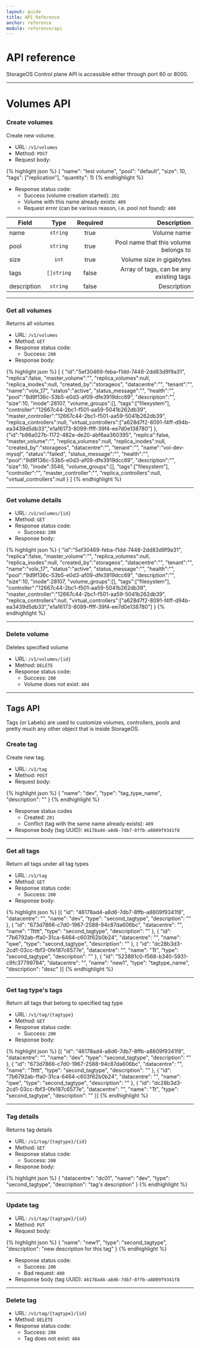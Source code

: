 ```yaml
---
layout: guide
title: API Reference
anchor: reference
module: reference/api
---
```


# API reference

StorageOS Control plane API is accessible either through port 80 or 8000.

---

# Volumes API

### Create volumes

Create new volume.

* URL: `/v1/volumes`
* Method: `POST`
* Request body:

{% highlight json %}
{
    "name": "test volume",
    "pool": "default",
    "size": 10,
    "tags": ["replication"],
    "quantity": 1}
{% endhighlight %}

* Response status code:
    - Success (volume creation started): `201`
    - Volume with this name already exists: `409`
    - Request error (can be various reason, i.e. pool not found): `400`


| Field        | Type        | Required | Description  |
| ------------ |:-----------:| :-------:|-------------:|
| name         | `string`    | true     | Volume name  |
| pool         | `string`    | true     | Pool name that this volume belongs to |
| size         | `int`       | true     | Volume size in gigabytes |
| tags         | `[]string`  | false    | Array of tags, can be any existing tags |    
| description  | `string`    | false    | Description |

---

### Get all volumes

Returns all volumes


* URL: `/v1/volumes`
* Method: `GET`
* Response status code:
    - Success: `200`
* Response body:

{% highlight json %}
[
    {
    "id":"5ef30469-feba-f1dd-7448-2dd83d9f9a31",
    "replica":false,
    "master_volume":"",
    "replica_volumes":null,
    "replica_inodes":null,
    "created_by":"storageos",
    "datacentre":"",
    "tenant":"",
    "name":"volx_17",
    "status":"active",
    "status_message":"",
    "health":"",
    "pool":"9d9f136c-53b5-e0d3-af09-dfe3919dcc69",
    "description":"",
    "size":10,
    "inode":28107,
    "volume_groups":[],
    "tags":["filesystem"],
    "controller":"12667c44-2bc1-f501-aa59-5041b262db39",
    "master_controller":"12667c44-2bc1-f501-aa59-5041b262db39",
    "replica_controllers":null,
    "virtual_controllers":["a628d7f2-8091-f4ff-d94b-ea3439d5db33","e1a16173-8099-ffff-39f4-ee7d0e138780"]
    },
    {"id":"b98a027b-1172-482e-de20-abf6aa360395",
    "replica":false,
    "master_volume":"",
    "replica_volumes":null,
    "replica_inodes":null,
    "created_by":"storageos",
    "datacentre":"",
    "tenant":"",
    "name":"vol-dev-mysql",
    "status":"failed",
    "status_message":"",
    "health":"",
    "pool":"9d9f136c-53b5-e0d3-af09-dfe3919dcc69",
    "description":"",
    "size":10,
    "inode":3546,
    "volume_groups":[],
    "tags":["filesystem"],
    "controller":"",
    "master_controller":"",
    "replica_controllers":null,
    "virtual_controllers":null
    }
]
{% endhighlight %}

---

### Get volume details

* URL: `/v1/volumes/{id}`
* Method: `GET`
* Response status code:
    - Success: `200`
* Response body:

{% highlight json %}
{
"id":"5ef30469-feba-f1dd-7448-2dd83d9f9a31",
"replica":false,
"master_volume":"",
"replica_volumes":null,
"replica_inodes":null,
"created_by":"storageos",
"datacentre":"",
"tenant":"",
"name":"volx_17",
"status":"active",
"status_message":"",
"health":"",
"pool":"9d9f136c-53b5-e0d3-af09-dfe3919dcc69",
"description":"",
"size":10,
"inode":28107,
"volume_groups":[],
"tags":["filesystem"],
"controller":"12667c44-2bc1-f501-aa59-5041b262db39",
"master_controller":"12667c44-2bc1-f501-aa59-5041b262db39",
"replica_controllers":null,
"virtual_controllers":["a628d7f2-8091-f4ff-d94b-ea3439d5db33","e1a16173-8099-ffff-39f4-ee7d0e138780"]
}
{% endhighlight %}

---

### Delete volume

Deletes specified volume

* URL: `/v1/volumes/{id}`
* Method: `DELETE`
* Response status code:
    - Success: `200`
    - Volume does not exist: `404`

---

## Tags API

Tags (or Labels) are used to customize volumes, controllers, pools and pretty much any other object that is inside StorageOS.

### Create tag

Create new tag.

* URL: `/v1/tag`
* Method: `POST`
* Request body:

{% highlight json %}
{
"name": "dev",
"type": "tag_type_name",
"description": ""
}
{% endhighlight %}

* Response status codes
    - Created: `201`
    - Conflict (tag with the same name already exists): `409`
* Response body (tag UUID): `46178ad4-a8d6-7db7-8ffb-a8809f9341f8`

---

### Get all tags

Return all tags under all tag types

* URL: `/v1/tag`
* Method: `GET`
* Response status code:
    - Success: `200`
* Response body:

{% highlight json %}
[{
"id": "46178ad4-a8d6-7db7-8ffb-a8809f9341f8",
"datacentre": "",
"name": "dev",
"type": "second_tagtype",
"description": ""
}, {
"id": "673d7866-c7d0-1967-2588-94c87da606bc",
"datacentre": "",
"name": "Ttttt",
"type": "second_tagtype",
"description": ""
}, {
"id": "7b6792ab-ffa0-31ca-6464-c603f62b0b24",
"datacentre": "",
"name": "qwe",
"type": "second_tagtype",
"description": ""
}, {
"id": "dc28b3d3-2cd1-03cc-fbf3-0fe187c6577e",
"datacentre": "",
"name": "Tt",
"type": "second_tagtype",
"description": ""
}, {
"id": "523891c0-f568-b340-5931-c9fc37799784",
"datacentre": "",
"name": "new1",
"type": "tagtype_name",
"description": "desc"
}]
{% endhighlight %}

---

### Get tag type's tags

Return all tags that belong to specified tag type

* URL: `/v1/tag/{tagtype}`
* Method: `GET`
* Response status code:
    - Success: `200`
* Response body:

{% highlight json %}
[{
"id": "46178ad4-a8d6-7db7-8ffb-a8809f9341f8",
"datacentre": "",
"name": "dev",
"type": "second_tagtype",
"description": ""
}, {
"id": "673d7866-c7d0-1967-2588-94c87da606bc",
"datacentre": "",
"name": "Ttttt",
"type": "second_tagtype",
"description": ""
}, {
"id": "7b6792ab-ffa0-31ca-6464-c603f62b0b24",
"datacentre": "",
"name": "qwe",
"type": "second_tagtype",
"description": ""
}, {
"id": "dc28b3d3-2cd1-03cc-fbf3-0fe187c6577e",
"datacentre": "",
"name": "Tt",
"type": "second_tagtype",
"description": ""
}]
{% endhighlight %}

---

### Tag details

Returns tag details

* URL: `/v1/tag/{tagtype}/{id}`
* Method: `GET`
* Response status code:
    - Success: `200`
* Response body:

{% highlight json %}
{
"datacentre": "dc01",
"name": "dev",
"type": "second_tagtype",
"description": "tag's description"
}
{% endhighlight %}

---

### Update tag

* URL: `/v1/tag/{tagtype}/{id}`
* Method: `PUT`
* Request body:

{% highlight json %}
{
"name": "new1",
"type": "second_tagtype",
"description": "new description for this tag"
}
{% endhighlight %}

* Response status code:
    - Success: `200`
    - Bad request: `400`
* Response body (tag UUID): `46178ad4-a8d6-7db7-8ffb-a8809f9341f8`

---

### Delete tag

* URL: `/v1/tag/{tagtype}/{id}`
* Method: `DELETE`
* Response status code:
    - Success: `200`
    - Tag does not exist: `404`
